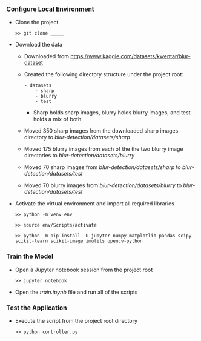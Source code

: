 ### Configure Local Environment

- Clone the project

  ```
  >> git clone _____
  ```

- Download the data

  - Downloaded from https://www.kaggle.com/datasets/kwentar/blur-dataset

  - Created the following directory structure under the project root:

    ```
    - datasets
    	- sharp
    	- blurry
    	- test
    ```

    - Sharp holds sharp images, blurry holds blurry images, and test holds a mix of both

  - Moved 350 sharp images from the downloaded sharp images directory to *blur-detection/datasets/sharp*

  - Moved 175 blurry images from each of the the two blurry image directories to *blur-detection/datasets/blurry*

  - Moved 70 sharp images from *blur-detection/datasets/sharp* to *blur-detection/datasets/test*

  - Moved 70 blurry images from *blur-detection/datasets/blurry* to *blur-detection/datasets/test* 

- Activate the virtual environment and import all required libraries

  ```
  >> python -m venv env
  
  >> source env/Scripts/activate
  
  >> python -m pip install -U jupyter numpy matplotlib pandas scipy scikit-learn scikit-image imutils opencv-python
  ```



### Train the Model

- Open a Jupyter notebook session from the project root

  ```
  >> jupyter notebook
  ```

- Open the *train.ipynb* file and run all of the scripts



### Test the Application

- Execute the script from the project root directory

  ```
  >> python controller.py
  ```
